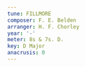 ```yaml
---
tune: FILLMORE
composer: F. E. Belden
arranger: H. F. Chorley
year: '-'
meter: 8s & 7s. D.
key: D Major
anacrusis: 0
---
```

